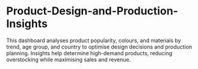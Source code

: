 # Product-Design-and-Production-Insights
This dashboard analyses product popularity, colours, and materials by trend, age group, and country to optimise design decisions and production planning. Insights help determine high-demand products, reducing overstocking while maximising sales and revenue.

